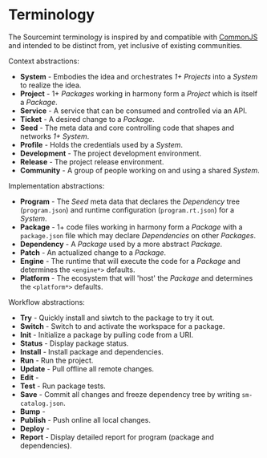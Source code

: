 Terminology
===========

The Sourcemint terminology is inspired by and compatible with [CommonJS](http://commonjs.org) and intended to be distinct from, yet inclusive of existing communities.

Context abstractions:

  * **System** - Embodies the idea and orchestrates *1+ Projects* into a *System* to realize the idea.
  * **Project** - 1+ *Packages* working in harmony form a *Project* which is itself a *Package*.
  * **Service** - A service that can be consumed and controlled via an API.
  * **Ticket** - A desired change to a *Package*.
  * **Seed** - The meta data and core controlling code that shapes and networks *1+ System*.
  * **Profile** - Holds the credentials used by a *System*.
  * **Development** - The project development environment.
  * **Release** - The project release environment.
  * **Community** - A group of people working on and using a shared *System*.

Implementation abstractions:

  * **Program** - The *Seed* meta data that declares the *Dependency* tree (`program.json`) and runtime configuration (`program.rt.json`) for a *System*.
  * **Package** - 1+ code files working in harmony form a *Package* with a `package.json` file which may declare *Dependencies* on other *Packages*.
  * **Dependency** - A *Package* used by a more abstract *Package*.
  * **Patch** - An actualized change to a *Package*.
  * **Engine** - The runtime that will execute the code for a *Package* and determines the `<engine*>` defaults.
  * **Platform** - The ecosystem that will 'host' the *Package* and determines the `<platform*>` defaults.

Workflow abstractions:

  * **Try** - Quickly install and siwtch to the package to try it out.
  * **Switch** - Switch to and activate the workspace for a package.
  * **Init** - Initialize a package by pulling code from a URI.
  * **Status** - Display package status.
  * **Install** - Install package and dependencies.
  * **Run** - Run the project.
  * **Update** - Pull offline all remote changes.
  * **Edit** - 
  * **Test** - Run package tests.
  * **Save** - Commit all changes and freeze dependency tree by writing `sm-catalog.json`.
  * **Bump** - 
  * **Publish** - Push online all local changes.
  * **Deploy** - 
  * **Report** - Display detailed report for program (package and dependencies).
